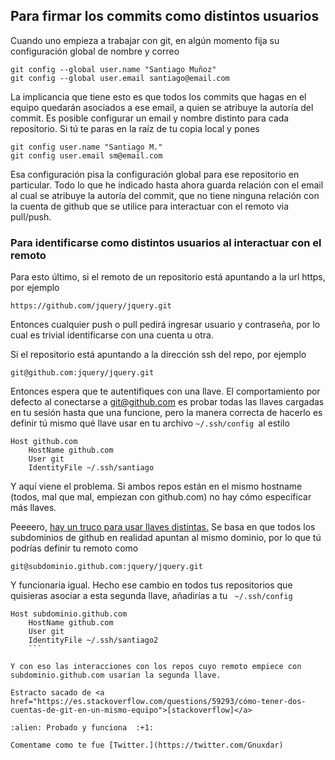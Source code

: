 ## Para firmar los commits como distintos usuarios

Cuando uno empieza a trabajar con git, en algún momento fija su configuración global de nombre y correo
```
git config --global user.name "Santiago Muñoz"
git config --global user.email santiago@email.com
```

La implicancia que tiene esto es que todos los commits que hagas en el equipo quedarán asociados a ese email, a quien se atribuye la autoría del commit. 
Es posible configurar un email y nombre distinto para cada repositorio. Si tú te paras en la raíz de tu copia local y pones
```
git config user.name "Santiago M."
git config user.email sm@email.com
```

Esa configuración pisa la configuración global para ese repositorio en particular.
Todo lo que he indicado hasta ahora guarda relación con el email al cual se atribuye la autoría del commit, que no tiene ninguna relación con la cuenta de github que se utilice para interactuar con el remoto via pull/push.

### Para identificarse como distintos usuarios al interactuar con el remoto

Para esto último, si el remoto de un repositorio está apuntando a la url https, por ejemplo

```
https://github.com/jquery/jquery.git
```

Entonces cualquier push o pull pedirá ingresar usuario y contraseña, por lo cual es trivial identificarse con una cuenta u otra.

Si el repositorio está apuntando a la dirección ssh del repo, por ejemplo
```
git@github.com:jquery/jquery.git
```

Entonces espera que te autentifiques con una llave. El comportamiento por defecto al conectarse a git@github.com es probar todas las llaves cargadas en tu sesión hasta que una funcione, pero la manera correcta de hacerlo es definir tú mismo qué llave usar en tu archivo ```~/.ssh/config ```al estilo

```
Host github.com
    HostName github.com
    User git
    IdentityFile ~/.ssh/santiago
```

Y aquí viene el problema. Si ambos repos están en el mismo hostname (todos, mal que mal, empiezan con github.com) no hay cómo especificar más llaves.

Peeeero, [hay un truco para usar llaves distintas.](https://stackoverflow.com/questions/3225862/multiple-github-accounts-ssh-config)  Se basa en que todos los subdominios de github en realidad apuntan al mismo dominio, por lo que tú podrías definir tu remoto como

```
git@subdominio.github.com:jquery/jquery.git
```

Y funcionaría igual. Hecho ese cambio en todos tus repositorios que quisieras asociar a esta segunda llave, añadirías a tu ``` ~/.ssh/config```

```
Host subdominio.github.com
    HostName github.com
    User git
    IdentityFile ~/.ssh/santiago2
    ```

Y con eso las interacciones con los repos cuyo remoto empiece con subdominio.github.com usarían la segunda llave.

Estracto sacado de <a href="https://es.stackoverflow.com/questions/59293/cómo-tener-dos-cuentas-de-git-en-un-mismo-equipo">[stackoverflow]</a>

:alien: Probado y funciona  :+1:

Comentame como te fue [Twitter.](https://twitter.com/Gnuxdar)